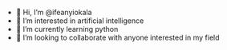 - 👋 Hi, I’m @ifeanyiokala
- 👀 I’m interested in artificial intelligence
- 🌱 I’m currently learning python
- 💞️ I’m looking to collaborate with anyone interested in my field 


<!---
ifeanyiokala/ifeanyiokala is a ✨ special ✨ repository because its `README.md` (this file) appears on your GitHub profile.
You can click the Preview link to take a look at your changes.
--->
